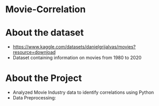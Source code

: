 # Movie-Correlation
# About the dataset
- https://www.kaggle.com/datasets/danielgrijalvas/movies?resource=download
- Dataset containing information on movies from 1980 to 2020

# About the Project
- Analyzed Movie Industry data to identify correlations using Python
- Data Preprocessing:

